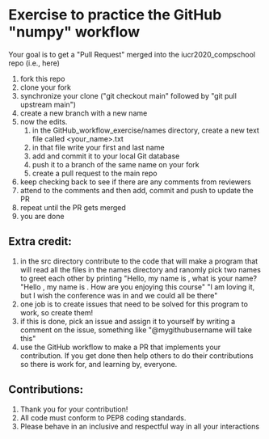 Exercise to practice the GitHub "numpy" workflow
================================================
Your goal is to get a "Pull Request" merged into the iucr2020_compschool repo (i.e., here)

1. fork this repo
1. clone your fork
1. synchronize your clone ("git checkout main" followed by "git pull upstream main")
1. create a new branch with a new name
1. now the edits.   
    1. in the GitHub_workflow_exercise/names directory, create a new text file called <your_name>.txt
    1. in that file write your first and last name
    1. add and commit it to your local Git database
    1. push it to a branch of the same name on your fork
    1. create a pull request to the main repo
1. keep checking back to see if there are any comments from reviewers
1. attend to the comments and then add, commit and push to update the PR
1. repeat until the PR gets merged
1. you are done

Extra credit:
-------------
1. in the src directory contribute to the code that will make a program that will
   read all the files in the names directory and ranomly pick two names to greet each
   other by printing 
   "Hello, my name is <name1>, what is your name?
   "Hello <name1>, my name is <name2>.  How are you enjoying this course"
   "I am loving it, but I wish the conference was in <place1> and we could all be there"
2. one job is to create issues that need to be solved for this program to work, so create them!
3. if this is done, pick an issue and assign it to yourself by writing a comment on the issue, something like "@mygithubusername will take this"
4. use the GitHub workflow to make a PR that implements your contribution.  If you  get done then help others to do their contributions so there is work for, and learning by, everyone.

Contributions:
--------------
 1. Thank you for your contribution!
 1. All code must conform to PEP8 coding standards.
 1. Please behave in an inclusive and respectful way in all your interactions

